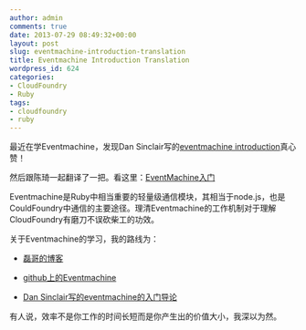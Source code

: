 ```yaml
---
author: admin
comments: true
date: 2013-07-29 08:49:32+00:00
layout: post
slug: eventmachine-introduction-translation
title: Eventmachine Introduction Translation
wordpress_id: 624
categories:
- CloudFoundry
- Ruby
tags:
- cloudfoundry
- ruby
---
```


最近在学Eventmachine，发现Dan Sinclair写的[eventmachine introduction](http://everburning.com/wp-content/uploads/2009/02/eventmachine_introduction_10.pdf)真心赞！





然后跟陈琦一起翻译了一把。看这里：[EventMachine入门](https://wonderflow.info/images/2013-07-29-eventmachine-introduction-translation/EventMachine%E5%85%A5%E9%97%A8.pdf)





Eventmachine是Ruby中相当重要的轻量级通信模块，其相当于node.js，也是CouldFoundry中通信的主要途径。理清Eventmachine的工作机制对于理解CloudFoundry有磨刀不误砍柴工的功效。





关于Eventmachine的学习，我的路线为：







  * [磊哥的博客](http://blog.csdn.net/resouer/article/details/7975550)


  * [github上的Eventmachine](https://github.com/eventmachine/eventmachine/wiki/Tutorials)


  * [Dan Sinclair写的eventmachine的入门导论](http://everburning.com/wp-content/uploads/2009/02/eventmachine_introduction_10.pdf)





有人说，效率不是你工作的时间长短而是你产生出的价值大小，我深以为然。



